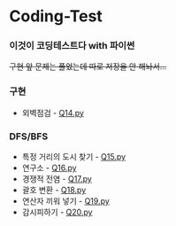 # Coding-Test

### 이것이 코딩테스트다 with 파이썬
~~구현 앞 문제는 풀었는데 따로 저장을 안 해놔서...~~

### 구현
* 외벽점검 - [Q14.py](https://github.com/Subby02/Coding-Test/blob/main/Implementation/Q14.py)

### DFS/BFS
* 특정 거리의 도시 찾기 - [Q15.py](https://github.com/Subby02/Coding-Test/blob/main/DFSBFS/Q15.py)
* 연구소 - [Q16.py](https://github.com/Subby02/Coding-Test/blob/main/DFSBFS/Q16.py)
* 경쟁적 전염 - [Q17.py](https://github.com/Subby02/Coding-Test/blob/main/DFSBFS/Q17.py)
* 괄호 변환 - [Q18.py](https://github.com/Subby02/Coding-Test/blob/main/DFSBFS/Q18.py)
* 연산자 끼워 넣기 - [Q19.py](https://github.com/Subby02/Coding-Test/blob/main/DFSBFS/Q19.py)
* 감시피하기 - [Q20.py](https://github.com/Subby02/Coding-Test/blob/main/DFSBFS/Q20.py)